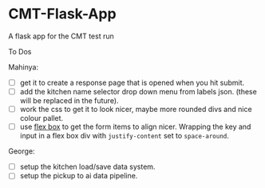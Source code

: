 # CMT-Flask-App
A flask app for the CMT test run

To Dos

Mahinya:
- [ ] get it to create a response page that is opened when you hit submit.
- [ ] add the kitchen name selector drop down menu from labels json. (these will be replaced in the future).
- [ ] work the css to get it to look nicer, maybe more rounded divs and nice colour pallet.
- [ ] use [flex box](https://css-tricks.com/snippets/css/a-guide-to-flexbox/) to get the form items to align nicer. Wrapping the key and input in a flex box div with `justify-content` set to `space-around`.

George: 
- [ ] setup the kitchen load/save data system.
- [ ] setup the pickup to ai data pipeline.
